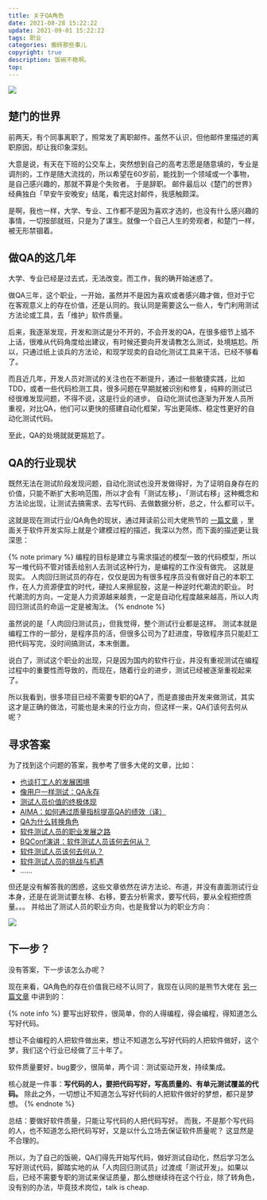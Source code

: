 ```yaml
---
title: 关于QA角色
date: 2021-08-28 15:22:22
update: 2021-09-01 15:22:22
tags: 职业
categories: 搬砖那些事儿
copyright: true
description: 饭碗不稳啊。
top:
---
```

<img src="https://i.loli.net/2021/09/18/KteuPhzw7ngd5Rp.png" >

## 楚门的世界

前两天，有个同事离职了，照常发了离职邮件。虽然不认识，但他邮件里描述的离职原因，却让我印象深刻。

大意是说，有天在下班的公交车上，突然想到自己的高考志愿是随意填的，专业是调剂的，工作是随大流找的，所以希望在60岁前，能找到一个领域或一个事物，是自己感兴趣的，那就不算是个失败者。
于是辞职。
邮件最后以《楚门的世界》经典独白「早安午安晚安」结尾，看完这封邮件，我感触颇深。

是啊，我也一样，大学、专业、工作都不是因为喜欢才选的，也没有什么感兴趣的事情，一切按部就班，只是为了谋生。就像一个自己人生的旁观者，和楚门一样，被无形禁锢着。

## 做QA的这几年

大学、专业已经是过去式，无法改变。而工作，我的确开始迷惑了。

做QA三年，这个职业，一开始，虽然并不是因为喜欢或者感兴趣才做，但对于它在客观意义上的存在价值，还是认同的。我认同是需要这么一些人，专门利用测试方法论或工具，去「维护」软件质量。

后来，我逐渐发现，开发和测试是分不开的，不会开发的QA，在很多细节上插不上话，很难从代码角度给出建议，有时候还要向开发请教怎么测试，处境尴尬。所以，只通过纸上谈兵的方法论，和现学现卖的自动化测试工具来干活，已经不够看了。

而且近几年，开发人员对测试的关注也在不断提升，通过一些敏捷实践，比如TDD，或者一些代码检测工具，很多问题在早期就被识别和修复，纯粹的测试已经很难发现问题，不得不说，这是行业的进步。
自动化测试也逐渐为开发人员所重视，对比QA，他们可以更快的搭建自动化框架，写出更简练、稳定性更好的自动化测试代码。

至此，QA的处境就就更尴尬了。

## QA的行业现状

既然无法在测试阶段发现问题，自动化测试也没开发做得好，为了证明自身存在的价值，只能不断扩大影响范围，所以才会有「测试左移」、「测试右移」这种概念和方法论出现，让测试去搞需求、去写代码、去做数据分析，总之，什么都可以干。

这就是现在测试行业/QA角色的现状，通过拜读前公司大佬熊节的 [一篇文章](https://mp.weixin.qq.com/s/4Ft7PXeygsrn-USjRxP9pQ) ，里面关于软件开发实际上就是个建模过程的描述，我深以为然，而下面的描述更让我深思：

{% note primary %}
编程的目标是建立与需求描述的模型一致的代码模型，所以写一堆代码不管对错丢给别人去测试这种行为，是编程的工作没有做完。
这就是现实。
人肉回归测试员的存在，仅仅是因为有很多程序员没有做好自己的本职工作，在人力资源便宜的时代，硬拉人来擦屁股，这是一种逆时代潮流的职业。
时代潮流的方向，一定是人力资源越来越贵，一定是自动化程度越来越高，所以人肉回归测试员的命运一定是被淘汰。
{% endnote %}

虽然说的是「人肉回归测试员」，但我觉得，整个测试行业都是这样。
测试本就是编程工作的一部分，是程序员的活，但很多公司为了赶进度，导致程序员只能赶工把代码写完，没时间搞测试，本末倒置。

说白了，测试这个职业的出现，只是因为国内的软件行业，并没有重视测试在编程过程中的重要性而导致的，而现在，随着行业的进步，测试已经被逐渐重视起来了。

所以我看到，很多项目已经不需要专职的QA了，而是直接由开发来做测试，其实这才是正确的做法，可能也是未来的行业方向，但这样一来，QA们该何去何从呢？

## 寻求答案

为了找到这个问题的答案，我参考了很多大佬的文章，比如：

- [也谈打工人的发展困境](http://qualityfocus.club/career-development)
- [像用户一样测试：QA永存](http://qualityfocus.club/qa4ever)
- [测试人员价值的终极体现](http://qualityfocus.club/qa-value)
- [AIMA：如何通过质量指标提高QA的绩效（译）](https://www.bylinzi.com/2021/08/10/how-to-improve-qa-performance/)
- [QA为什么转换角色](https://www.bylinzi.com/2021/01/17/why-qa-change-role/)
- [软件测试人员的职业发展之路](https://www.bylinzi.com/2020/03/13/software-tester-career-path/)
- [BQConf演讲：软件测试人员该何去何从？](https://www.bylinzi.com/2019/11/25/bqconf-software-tester-how-to-grow/)
- [软件测试人员该何去何从？](https://www.bylinzi.com/2019/09/30/software-tester-how-to-grow/)
- [软件测试人员的挑战与机遇](https://www.bylinzi.com/2019/06/05/software-testers-challenge-n-chance/)
- ......

但还是没有解答我的困惑，这些文章依然在讲方法论、布道，并没有直面测试行业本身，还是在说测试要左移、右移，要去分析需求，要写代码，要从全程把控质量。。。
并给出了测试人员的职业方向，也是我曾以为的职业方向：

<img src="https://i.loli.net/2021/09/22/pF7tW9ON4xCS8Um.png" >

## 下一步？

没有答案，下一步该怎么办呢？

现在来看，QA角色的存在价值我已经不认同了，我现在认同的是熊节大佬在 [另一篇文章](https://mp.weixin.qq.com/s?__biz=MzU1MTkyNDU4MA==&mid=2247484049&idx=1&sn=990dd055ca733da6ba6be04f36fcde4b&chksm=fb88a49accff2d8c066b1c9e7b1fa8d02e52803fb8139df44cb0e74f240d3f06e9e018079638&scene=178&cur_album_id=1494586231572267009#rd) 中讲到的：

{% note info %}
要写出好软件，很简单，你的人得编程，得会编程，得知道怎么写好代码。

想让不会编程的人把软件做出来，想让不知道怎么写好代码的人把软件做好，这个梦，我们这个行业已经做了三十年了。

软件质量要好，bug要少，很简单，两个词：测试驱动开发，持续集成。

核心就是一件事：**写代码的人，要把代码写好，写高质量的、有单元测试覆盖的代码。** 除此之外，一切想让不知道怎么写好代码的人把软件做好的梦想，都只是梦想。
{% endnote %}

总结：要做好软件质量，只能让写代码的人把代码写好。
而我，不是那个写代码的人，也不知道怎么把代码写好，又是以什么立场去保证软件质量呢？
这显然是不合理的。

所以，为了自己的饭碗，QA们得先开始写代码，做好测试自动化，然后学习怎么写好测试代码，脚踏实地的从「人肉回归测试员」过渡成「测试开发」。如果以后，已经不需要专职的测试来保证质量，那么想继续待在这个行业，除了转角色，没有别的办法，毕竟技术岗位，talk is cheap.
